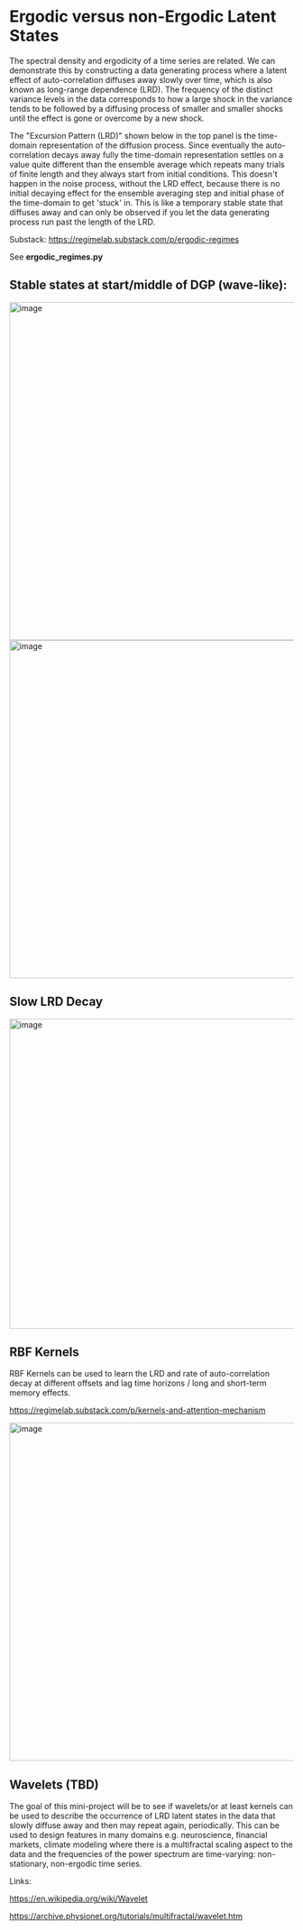# Ergodic versus non-Ergodic Latent States 

The spectral density and ergodicity of a time series are related. We can demonstrate this by constructing a data generating process where a latent effect of auto-correlation diffuses away slowly over time, which is also known as long-range dependence (LRD). The frequency of the distinct variance levels in the data corresponds to how a large shock in the variance tends to be followed by a diffusing process of smaller and smaller shocks until the effect is gone or overcome by a new shock. 

The "Excursion Pattern (LRD)" shown below in the top panel is the time-domain representation of the diffusion process. Since eventually the auto-correlation decays away fully the time-domain representation settles on a value quite different than the ensemble average which repeats many trials of finite length and they always start from initial conditions. This doesn't happen in the noise process, without the LRD effect, because there is no initial decaying effect for the ensemble averaging step and initial phase of the time-domain to get 'stuck' in. This is like a temporary stable state that diffuses away and can only be observed if you let the data generating process run past the length of the LRD. 

Substack: https://regimelab.substack.com/p/ergodic-regimes

See <b>ergodic_regimes.py</b>

## Stable states at start/middle of DGP (wave-like): 

<img width="600" alt="image" src="https://github.com/regime-lab/power-spectral-density/assets/114866071/a4e4912f-35c3-40b7-af63-75127d6934b7">

<img width="600" alt="image" src="https://github.com/regime-lab/power-spectral-density/assets/114866071/e5721e2b-e686-4201-91d4-712fec64101a">

## Slow LRD Decay
<img width="550" alt="image" src="https://github.com/regime-lab/power-spectral-density/assets/114866071/b8ce729b-9bc7-4211-b15d-effeb0043006">


## RBF Kernels

RBF Kernels can be used to learn the LRD and rate of auto-correlation decay at different offsets and lag time horizons / long and short-term memory effects. 

https://regimelab.substack.com/p/kernels-and-attention-mechanism

<img width="600" alt="image" src="https://github.com/regime-lab/power-spectral-density/assets/114866071/cd252ead-0cac-491c-bfef-bf674cabd24b">


## Wavelets (TBD)

The goal of this mini-project will be to see if wavelets/or at least kernels can be used to describe the occurrence of LRD latent states in the data that slowly diffuse away and then may repeat again, periodically. This can be used to design features in many domains e.g. neuroscience, financial markets, climate modeling where there is a multifractal scaling aspect to the data and the frequencies of the power spectrum are time-varying: non-stationary, non-ergodic time series. 

Links:

https://en.wikipedia.org/wiki/Wavelet

https://archive.physionet.org/tutorials/multifractal/wavelet.htm
